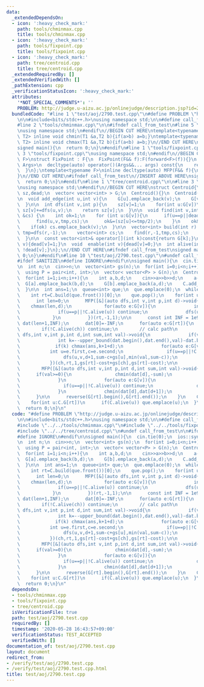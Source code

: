 ```yaml
---
data:
  _extendedDependsOn:
  - icon: ':heavy_check_mark:'
    path: tools/chminmax.cpp
    title: tools/chminmax.cpp
  - icon: ':heavy_check_mark:'
    path: tools/fixpoint.cpp
    title: tools/fixpoint.cpp
  - icon: ':heavy_check_mark:'
    path: tree/centroid.cpp
    title: tree/centroid.cpp
  _extendedRequiredBy: []
  _extendedVerifiedWith: []
  _pathExtension: cpp
  _verificationStatusIcon: ':heavy_check_mark:'
  attributes:
    '*NOT_SPECIAL_COMMENTS*': ''
    PROBLEM: http://judge.u-aizu.ac.jp/onlinejudge/description.jsp?id=2790
  bundledCode: "#line 1 \"test/aoj/2790.test.cpp\"\n#define PROBLEM \"http://judge.u-aizu.ac.jp/onlinejudge/description.jsp?id=2790\"\
    \n\n#include<bits/stdc++.h>\nusing namespace std;\n\n#define call_from_test\n\
    #line 2 \"tools/chminmax.cpp\"\n\n#ifndef call_from_test\n#line 5 \"tools/chminmax.cpp\"\
    \nusing namespace std;\n#endif\n//BEGIN CUT HERE\ntemplate<typename T1,typename\
    \ T2> inline void chmin(T1 &a,T2 b){if(a>b) a=b;}\ntemplate<typename T1,typename\
    \ T2> inline void chmax(T1 &a,T2 b){if(a<b) a=b;}\n//END CUT HERE\n#ifndef call_from_test\n\
    signed main(){\n  return 0;\n}\n#endif\n#line 1 \"tools/fixpoint.cpp\"\n\n#line\
    \ 3 \"tools/fixpoint.cpp\"\nusing namespace std;\n#endif\n//BEGIN CUT HERE\ntemplate<typename\
    \ F>\nstruct FixPoint : F{\n  FixPoint(F&& f):F(forward<F>(f)){}\n  template<typename...\
    \ Args>\n  decltype(auto) operator()(Args&&... args) const{\n    return F::operator()(*this,forward<Args>(args)...);\n\
    \  }\n};\ntemplate<typename F>\ninline decltype(auto) MFP(F&& f){\n  return FixPoint<F>{forward<F>(f)};\n\
    }\n//END CUT HERE\n#ifndef call_from_test\n//INSERT ABOVE HERE\nsigned main(){\n\
    \  return 0;\n}\n#endif\n#line 1 \"tree/centroid.cpp\"\n\n#line 3 \"tree/centroid.cpp\"\
    \nusing namespace std;\n#endif\n//BEGIN CUT HERE\nstruct Centroid{\n  vector<int>\
    \ sz,dead;\n  vector< vector<int> > G;\n  Centroid(){}\n  Centroid(int n):sz(n,1),dead(n,0),G(n){}\n\
    \n  void add_edge(int u,int v){\n    G[u].emplace_back(v);\n    G[v].emplace_back(u);\n\
    \  }\n\n  int dfs(int v,int p){\n    sz[v]=1;\n    for(int u:G[v])\n      if(u!=p&&!dead[u])\
    \ sz[v]+=dfs(u,v);\n    return sz[v];\n  }\n\n  void find(int v,int p,int tmp,vector<int>\
    \ &cs) {\n    int ok=1;\n    for (int u:G[v]){\n      if(u==p||dead[u]) continue;\n\
    \      find(u,v,tmp,cs);\n      ok&=(sz[u]<=tmp/2);\n    }\n    ok&=(tmp-sz[v]<=tmp/2);\n\
    \    if(ok) cs.emplace_back(v);\n  }\n\n  vector<int> build(int r) {\n    int\
    \ tmp=dfs(r,-1);\n    vector<int> cs;\n    find(r,-1,tmp,cs);\n    return cs;\n\
    \  }\n\n  const vector<int>& operator[](int k)const{return G[k];}\n  void disable(int\
    \ v){dead[v]=1;}\n  void  enable(int v){dead[v]=0;}\n  int alive(int v){return\
    \ !dead[v];}\n};\n//END CUT HERE\n#ifndef call_from_test\nsigned main(){\n  return\
    \ 0;\n}\n#endif\n#line 10 \"test/aoj/2790.test.cpp\"\n#undef call_from_test\n\n\
    #ifdef SANITIZE\n#define IGNORE\n#endif\n\nsigned main(){\n  cin.tie(0);\n  ios::sync_with_stdio(0);\n\
    \n  int n;\n  cin>>n;\n  vector<int> gs(n);\n  for(int i=0;i<n;i++) cin>>gs[i];\n\
    \  using P = pair<int, int>;\n  vector< vector<P> > G(n);\n  Centroid C(n);\n\
    \  for(int i=1;i<n;i++){\n    int a,b,d;\n    cin>>a>>b>>d;\n    a--;b--;\n  \
    \  G[a].emplace_back(b,d);\n    G[b].emplace_back(a,d);\n    C.add_edge(a,b);\n\
    \  }\n\n  int ans=1;\n  queue<int> que;\n  que.emplace(0);\n  while(!que.empty()){\n\
    \    int rt=C.build(que.front())[0];\n    que.pop();\n    for(int uku=0;uku<2;uku++){\n\
    \      int len=0;\n      MFP([&](auto dfs,int v,int p,int d)->void{\n        \
    \    chmax(len,d);\n            for(auto e:G[v]){\n              int u=e.first;\n\
    \              if(u==p||!C.alive(u)) continue;\n              dfs(u,v,d+1);\n\
    \            }\n          })(rt,-1,1);\n\n      const int INF = 1e9;\n      vector<int>\
    \ dat(len+1,INF);\n      dat[0]=-INF;\n      for(auto e:G[rt]){\n        int ch=e.first,cost=e.second;\n\
    \        if(!C.alive(ch)) continue;\n        // calc path\n        MFP([&](auto\
    \ dfs,int v,int p,int d,int sum,int val)->void{\n              if(val>=0) chmax(ans,d+1);\n\
    \              int k=--upper_bound(dat.begin(),dat.end(),val)-dat.begin();\n \
    \             if(k) chmax(ans,k+1+d);\n              for(auto e:G[v]){\n     \
    \           int u=e.first,c=e.second;\n                if(u==p||!C.alive(u)) continue;\n\
    \                dfs(u,v,d+1,sum-c+gs[u],min(val,sum-c));\n              }\n \
    \           })(ch,rt,1,gs[rt]-cost+gs[ch],gs[rt]-cost);\n\n        // update dat\n\
    \        MFP([&](auto dfs,int v,int p,int d,int sum,int val)->void{\n        \
    \      if(val>=0){\n                chmin(dat[d],-sum);\n                chmax(ans,d+1);\n\
    \              }\n              for(auto e:G[v]){\n                int u=e.first,c=e.second;\n\
    \                if(u==p||!C.alive(u)) continue;\n                dfs(u,v,d+1,sum+(gs[u]-c),(val>0?0:val)+(gs[u]-c));\n\
    \              }\n              chmin(dat[d],dat[d+1]);\n            })(ch,rt,1,gs[ch]-cost,gs[ch]-cost);\n\
    \      }\n\n      reverse(G[rt].begin(),G[rt].end());\n    }\n    C.disable(rt);\n\
    \    for(int u:C.G[rt])\n      if(C.alive(u)) que.emplace(u);\n  }\n  cout<<ans<<endl;\n\
    \  return 0;\n}\n"
  code: "#define PROBLEM \"http://judge.u-aizu.ac.jp/onlinejudge/description.jsp?id=2790\"\
    \n\n#include<bits/stdc++.h>\nusing namespace std;\n\n#define call_from_test\n\
    #include \"../../tools/chminmax.cpp\"\n#include \"../../tools/fixpoint.cpp\"\n\
    #include \"../../tree/centroid.cpp\"\n#undef call_from_test\n\n#ifdef SANITIZE\n\
    #define IGNORE\n#endif\n\nsigned main(){\n  cin.tie(0);\n  ios::sync_with_stdio(0);\n\
    \n  int n;\n  cin>>n;\n  vector<int> gs(n);\n  for(int i=0;i<n;i++) cin>>gs[i];\n\
    \  using P = pair<int, int>;\n  vector< vector<P> > G(n);\n  Centroid C(n);\n\
    \  for(int i=1;i<n;i++){\n    int a,b,d;\n    cin>>a>>b>>d;\n    a--;b--;\n  \
    \  G[a].emplace_back(b,d);\n    G[b].emplace_back(a,d);\n    C.add_edge(a,b);\n\
    \  }\n\n  int ans=1;\n  queue<int> que;\n  que.emplace(0);\n  while(!que.empty()){\n\
    \    int rt=C.build(que.front())[0];\n    que.pop();\n    for(int uku=0;uku<2;uku++){\n\
    \      int len=0;\n      MFP([&](auto dfs,int v,int p,int d)->void{\n        \
    \    chmax(len,d);\n            for(auto e:G[v]){\n              int u=e.first;\n\
    \              if(u==p||!C.alive(u)) continue;\n              dfs(u,v,d+1);\n\
    \            }\n          })(rt,-1,1);\n\n      const int INF = 1e9;\n      vector<int>\
    \ dat(len+1,INF);\n      dat[0]=-INF;\n      for(auto e:G[rt]){\n        int ch=e.first,cost=e.second;\n\
    \        if(!C.alive(ch)) continue;\n        // calc path\n        MFP([&](auto\
    \ dfs,int v,int p,int d,int sum,int val)->void{\n              if(val>=0) chmax(ans,d+1);\n\
    \              int k=--upper_bound(dat.begin(),dat.end(),val)-dat.begin();\n \
    \             if(k) chmax(ans,k+1+d);\n              for(auto e:G[v]){\n     \
    \           int u=e.first,c=e.second;\n                if(u==p||!C.alive(u)) continue;\n\
    \                dfs(u,v,d+1,sum-c+gs[u],min(val,sum-c));\n              }\n \
    \           })(ch,rt,1,gs[rt]-cost+gs[ch],gs[rt]-cost);\n\n        // update dat\n\
    \        MFP([&](auto dfs,int v,int p,int d,int sum,int val)->void{\n        \
    \      if(val>=0){\n                chmin(dat[d],-sum);\n                chmax(ans,d+1);\n\
    \              }\n              for(auto e:G[v]){\n                int u=e.first,c=e.second;\n\
    \                if(u==p||!C.alive(u)) continue;\n                dfs(u,v,d+1,sum+(gs[u]-c),(val>0?0:val)+(gs[u]-c));\n\
    \              }\n              chmin(dat[d],dat[d+1]);\n            })(ch,rt,1,gs[ch]-cost,gs[ch]-cost);\n\
    \      }\n\n      reverse(G[rt].begin(),G[rt].end());\n    }\n    C.disable(rt);\n\
    \    for(int u:C.G[rt])\n      if(C.alive(u)) que.emplace(u);\n  }\n  cout<<ans<<endl;\n\
    \  return 0;\n}\n"
  dependsOn:
  - tools/chminmax.cpp
  - tools/fixpoint.cpp
  - tree/centroid.cpp
  isVerificationFile: true
  path: test/aoj/2790.test.cpp
  requiredBy: []
  timestamp: '2020-05-28 16:43:57+09:00'
  verificationStatus: TEST_ACCEPTED
  verifiedWith: []
documentation_of: test/aoj/2790.test.cpp
layout: document
redirect_from:
- /verify/test/aoj/2790.test.cpp
- /verify/test/aoj/2790.test.cpp.html
title: test/aoj/2790.test.cpp
---
```

